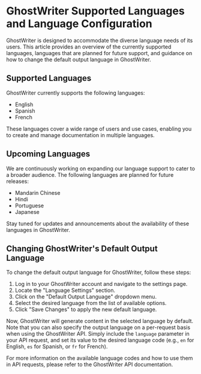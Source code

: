 # GhostWriter Supported Languages and Language Configuration

GhostWriter is designed to accommodate the diverse language needs of its users. This article provides an overview of the currently supported languages, languages that are planned for future support, and guidance on how to change the default output language in GhostWriter.

## Supported Languages

GhostWriter currently supports the following languages:

- English
- Spanish
- French

These languages cover a wide range of users and use cases, enabling you to create and manage documentation in multiple languages.

## Upcoming Languages

We are continuously working on expanding our language support to cater to a broader audience. The following languages are planned for future releases:

- Mandarin Chinese
- Hindi
- Portuguese
- Japanese

Stay tuned for updates and announcements about the availability of these languages in GhostWriter.

## Changing GhostWriter's Default Output Language

To change the default output language for GhostWriter, follow these steps:

1. Log in to your GhostWriter account and navigate to the settings page.
2. Locate the "Language Settings" section.
3. Click on the "Default Output Language" dropdown menu.
4. Select the desired language from the list of available options.
5. Click "Save Changes" to apply the new default language.

Now, GhostWriter will generate content in the selected language by default. Note that you can also specify the output language on a per-request basis when using the GhostWriter API. Simply include the `language` parameter in your API request, and set its value to the desired language code (e.g., `en` for English, `es` for Spanish, or `fr` for French).

For more information on the available language codes and how to use them in API requests, please refer to the GhostWriter API documentation.
